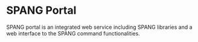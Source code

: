 # SPANG Portal

SPANG portal is an integrated web service including SPANG libraries and a web interface to the SPANG command functionalities.
